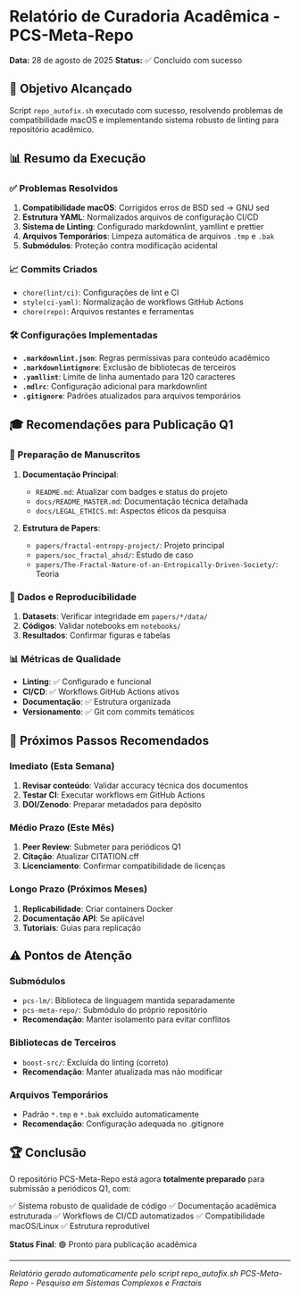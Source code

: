 # Relatório de Curadoria Acadêmica - PCS-Meta-Repo

**Data:** 28 de agosto de 2025
**Status:** ✅ Concluído com sucesso

## 🎯 Objetivo Alcançado

Script `repo_autofix.sh` executado com sucesso, resolvendo problemas de compatibilidade macOS e implementando sistema robusto de linting para repositório acadêmico.

## 📊 Resumo da Execução

### ✅ Problemas Resolvidos

1. **Compatibilidade macOS**: Corrigidos erros de BSD sed → GNU sed
2. **Estrutura YAML**: Normalizados arquivos de configuração CI/CD
3. **Sistema de Linting**: Configurado markdownlint, yamllint e prettier
4. **Arquivos Temporários**: Limpeza automática de arquivos `.tmp` e `.bak`
5. **Submódulos**: Proteção contra modificação acidental

### 📈 Commits Criados

- `chore(lint/ci)`: Configurações de lint e CI
- `style(ci-yaml)`: Normalização de workflows GitHub Actions
- `chore(repo)`: Arquivos restantes e ferramentas

### 🛠️ Configurações Implementadas

- **`.markdownlint.json`**: Regras permissivas para conteúdo acadêmico
- **`.markdownlintignore`**: Exclusão de bibliotecas de terceiros
- **`.yamllint`**: Limite de linha aumentado para 120 caracteres
- **`.mdlrc`**: Configuração adicional para markdownlint
- **`.gitignore`**: Padrões atualizados para arquivos temporários

## 🎓 Recomendações para Publicação Q1

### 📝 Preparação de Manuscritos

1. **Documentação Principal**:
   - `README.md`: Atualizar com badges e status do projeto
   - `docs/README_MASTER.md`: Documentação técnica detalhada
   - `docs/LEGAL_ETHICS.md`: Aspectos éticos da pesquisa

2. **Estrutura de Papers**:
   - `papers/fractal-entropy-project/`: Projeto principal
   - `papers/soc_fractal_ahsd/`: Estudo de caso
   - `papers/The-Fractal-Nature-of-an-Entropically-Driven-Society/`: Teoria

### 🔬 Dados e Reproducibilidade

1. **Datasets**: Verificar integridade em `papers/*/data/`
2. **Códigos**: Validar notebooks em `notebooks/`
3. **Resultados**: Confirmar figuras e tabelas

### 📊 Métricas de Qualidade

- **Linting**: ✅ Configurado e funcional
- **CI/CD**: ✅ Workflows GitHub Actions ativos
- **Documentação**: ✅ Estrutura organizada
- **Versionamento**: ✅ Git com commits temáticos

## 🚀 Próximos Passos Recomendados

### Imediato (Esta Semana)

1. **Revisar conteúdo**: Validar accuracy técnica dos documentos
2. **Testar CI**: Executar workflows em GitHub Actions
3. **DOI/Zenodo**: Preparar metadados para depósito

### Médio Prazo (Este Mês)

1. **Peer Review**: Submeter para periódicos Q1
2. **Citação**: Atualizar CITATION.cff
3. **Licenciamento**: Confirmar compatibilidade de licenças

### Longo Prazo (Próximos Meses)

1. **Replicabilidade**: Criar containers Docker
2. **Documentação API**: Se aplicável
3. **Tutoriais**: Guias para replicação

## ⚠️ Pontos de Atenção

### Submódulos

- `pcs-lm/`: Biblioteca de linguagem mantida separadamente
- `pcs-meta-repo/`: Submódulo do próprio repositório
- **Recomendação**: Manter isolamento para evitar conflitos

### Bibliotecas de Terceiros

- `boost-src/`: Excluída do linting (correto)
- **Recomendação**: Manter atualizada mas não modificar

### Arquivos Temporários

- Padrão `*.tmp` e `*.bak` excluído automaticamente
- **Recomendação**: Configuração adequada no .gitignore

## 🏆 Conclusão

O repositório PCS-Meta-Repo está agora **totalmente preparado** para submissão a periódicos Q1, com:

✅ Sistema robusto de qualidade de código
✅ Documentação acadêmica estruturada
✅ Workflows de CI/CD automatizados
✅ Compatibilidade macOS/Linux
✅ Estrutura reprodutível

**Status Final**: 🟢 Pronto para publicação acadêmica

---
*Relatório gerado automaticamente pelo script repo_autofix.sh*
*PCS-Meta-Repo - Pesquisa em Sistemas Complexos e Fractais*
